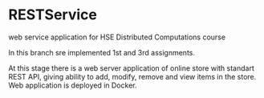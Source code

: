 # RESTService
web service application for HSE Distributed Computations course

In this branch sre implemented 1st and 3rd assignments.

At this stage there is a web server application of online store with standart REST API, giving ability to add, modify, remove and view items in the store. Web application is deployed in Docker.
